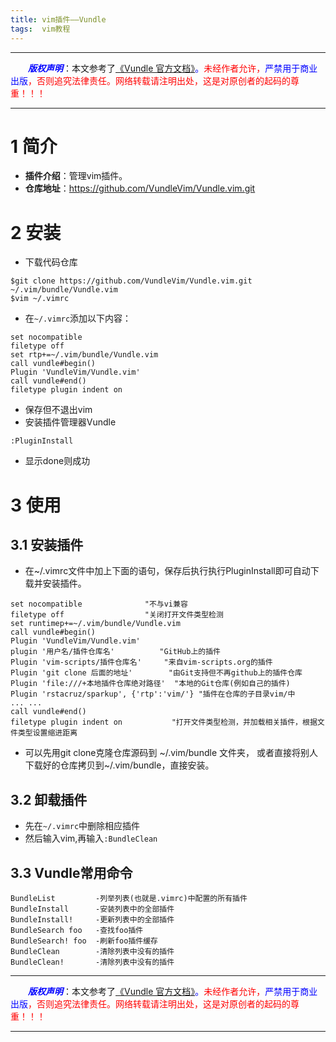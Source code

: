 ```yaml
---
title: vim插件——Vundle 
tags:  vim教程
---
```


------

&emsp;&emsp;<font color=blue>**_版权声明_**</font>：本文参考了<font color=blue>[《Vundle 官方文档》](https://github.com/VundleVim/Vundle.vim.git "点击跳转")。</font><font color=red>未经作者允许，<font color=blue>严禁用于商业出版</font>，否则追究法律责任。网络转载请注明出处，这是对原创者的起码的尊重！！！</font>

------

<style>table{word-break:initial;}</style>



# 1 简介
* **插件介绍**：管理vim插件。
* **仓库地址**：<https://github.com/VundleVim/Vundle.vim.git>

# 2 安装

* 下载代码仓库
```
$git clone https://github.com/VundleVim/Vundle.vim.git ~/.vim/bundle/Vundle.vim
$vim ~/.vimrc
```
* 在`~/.vimrc`添加以下内容：
```
set nocompatible 
filetype off 
set rtp+=~/.vim/bundle/Vundle.vim 
call vundle#begin() 
Plugin 'VundleVim/Vundle.vim'
call vundle#end() 
filetype plugin indent on 
```
* 保存但不退出vim
* 安装插件管理器Vundle
```
:PluginInstall
```
* 显示done则成功

# 3 使用
## 3.1 安装插件
 * 在~/.vimrc文件中加上下面的语句，保存后执行执行PluginInstall即可自动下载并安装插件。
```vim-scripts
set nocompatible              "不与vi兼容
filetype off                  "关闭打开文件类型检测
set runtimep+=~/.vim/bundle/Vundle.vim 
call vundle#begin() 
Plugin 'VundleVim/Vundle.vim'
plugin '用户名/插件仓库名'          "GitHub上的插件
Plugin 'vim-scripts/插件仓库名'     "来自vim-scripts.org的插件
Plugin 'git clone 后面的地址'        "由Git支持但不再github上的插件仓库
Plugin 'file:///+本地插件仓库绝对路径'  "本地的Git仓库(例如自己的插件)
Plugin 'rstacruz/sparkup', {'rtp':'vim/'} "插件在仓库的子目录vim/中
... ...
call vundle#end() 
filetype plugin indent on           "打开文件类型检测，并加载相关插件，根据文件类型设置缩进距离
```
* 可以先用git clone克隆仓库源码到 ~/.vim/bundle 文件夹， 或者直接将别人下载好的仓库拷贝到~/.vim/bundle，直接安装。

## 3.2 卸载插件
* 先在`~/.vimrc`中删除相应插件
* 然后输入vim,再输入`:BundleClean`

## 3.3 Vundle常用命令
```
BundleList         -列举列表(也就是.vimrc)中配置的所有插件  
BundleInstall      -安装列表中的全部插件  
BundleInstall!     -更新列表中的全部插件  
BundleSearch foo   -查找foo插件  
BundleSearch! foo  -刷新foo插件缓存  
BundleClean        -清除列表中没有的插件  
BundleClean!       -清除列表中没有的插件
```


------

&emsp;&emsp;<font color=blue>**_版权声明_**</font>：本文参考了<font color=blue>[《Vundle 官方文档》](https://github.com/VundleVim/Vundle.vim.git "点击跳转")。</font><font color=red>未经作者允许，<font color=blue>严禁用于商业出版</font>，否则追究法律责任。网络转载请注明出处，这是对原创者的起码的尊重！！！</font>

------
